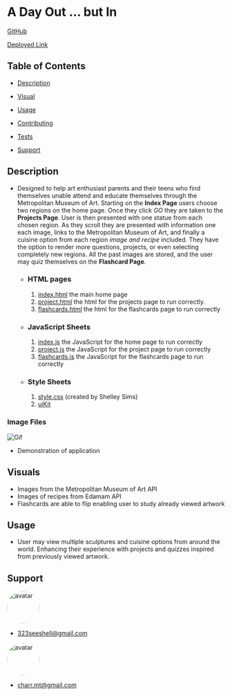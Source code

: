 #  **A Day Out ... but In** #

[GitHub](https://https://github.com/SeeShell/a-day-out)

[Deployed Link](https://seeshell.github.io/a-day-out/)


## Table of Contents

- [Description](#description) 

- [Visual](#visual) 

- [Usage](#usage) 

- [Contributing](#contributing) 

- [Tests](#tests) 

- [Support](#support) 


## **Description**

-  Designed to help art enthusiast parents and their teens who find themselves unable attend and educate themselves through the Metropolitan Museum of Art. Starting on the **Index Page** users choose two regions on the home page. Once they click *GO* they are taken to the **Projects Page**. User is then presented with one statue from each chosen region. As they scroll they are presented with information one each image, links to the Metropolitan Museum of Art, and finally a cuisine option from each region *image and recipe* included. They have the option to render more questions, projects, or even selecting completely new regions. All the past images are stored, and the user may quiz themselves on the **Flashcard Page**.



    - ### **HTML pages**

         1. [index.html](index.html)    the main home page
         2. [project.html](project.html)    the html for the projects page to run correctly.
         3. [flashcards.html](flashcards.html)  the html for the flashcards page to run correctly
    

    - ### **JavaScript Sheets** 

         1. [index.js](assets/js/index.js)  the JavaScript for the home page to run correctly
         2. [project.js](assets/js/project.js)  the JavaScript for the project page to run correctly
         3. [flashcards.js](assets/js/flashcards.js)    the JavaScript for the flashcards page to run correctly


    - ### **Style Sheets**

         1. [style.css](assets/css/style.css) (created by Shelley Sims)
         2. [uiKit](https://getuikit.com/docs/introduction)


### **Image Files** 

![Gif](ADayOut.gif)

- Demonstration of application

## **Visuals**

- Images from the Metropolitan Museum of Art API
- Images of recipes from Edamam API
- Flashcards are able to flip enabling user to study already viewed artwork


## **Usage**

- User may view multiple sculptures and cuisine options from around the world. Enhancing their experience with projects and quizzes inspired from previously viewed artwork.

## **Support**
[<img src="https://avatars2.githubusercontent.com/u/60075663?v=4" alt="avatar" style="border-radius: 75px" width="75"/>](https://https://github.com/SeeShell)
- 323seeshell@gmail.com

[<img src="https://avatars3.githubusercontent.com/u/60668617?v=4" alt="avatar" style="border-radius: 75px" width="75"/>](https://github.com/charrmountain)
- charr.mt@gmail.com 
 
